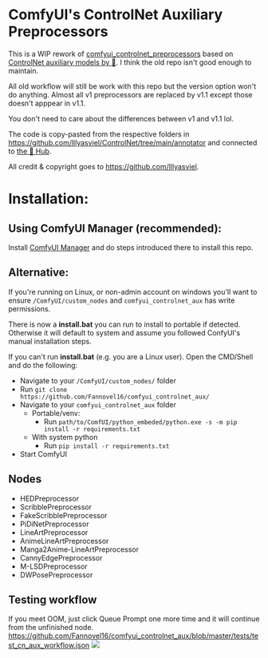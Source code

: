 # ComfyUI's ControlNet Auxiliary Preprocessors

This is a WIP rework of [comfyui_controlnet_preprocessors](https://github.com/Fannovel16/comfy_controlnet_preprocessors) based on [ControlNet auxiliary models by 🤗](https://github.com/patrickvonplaten/controlnet_aux). I think the old repo isn't good enough to maintain.

All old workflow will still be work with this repo but the version option won't do anything. Almost all v1 preprocessors are replaced by v1.1 except those doesn't apppear in v1.1.

You don't need to care about the differences between v1 and v1.1 lol.

The code is copy-pasted from the respective folders in https://github.com/lllyasviel/ControlNet/tree/main/annotator and connected to [the 🤗 Hub](https://huggingface.co/lllyasviel/Annotators).

All credit & copyright goes to https://github.com/lllyasviel.

# Installation:
## Using ComfyUI Manager (recommended):
Install [ComfyUI Manager](https://github.com/ltdrdata/ComfyUI-Manager) and do steps introduced there to install this repo.

## Alternative:
If you're running on Linux, or non-admin account on windows you'll want to ensure `/ComfyUI/custom_nodes` and `comfyui_controlnet_aux` has write permissions.

There is now a **install.bat** you can run to install to portable if detected. Otherwise it will default to system and assume you followed ConfyUI's manual installation steps. 

If you can't run **install.bat** (e.g. you are a Linux user). Open the CMD/Shell and do the following:
  - Navigate to your `/ComfyUI/custom_nodes/` folder
  - Run `git clone https://github.com/Fannovel16/comfyui_controlnet_aux/`
  - Navigate to your `comfyui_controlnet_aux` folder
    - Portable/venv:
       - Run `path/to/ComfUI/python_embeded/python.exe -s -m pip install -r requirements.txt`
	- With system python
	   - Run `pip install -r requirements.txt`
  - Start ComfyUI

## Nodes
- HEDPreprocessor
- ScribblePreprocessor
- FakeScribblePreprocessor
- PiDiNetPreprocessor
- LineArtPreprocessor
- AnimeLineArtPreprocessor
- Manga2Anime-LineArtPreprocessor
- CannyEdgePreprocessor
- M-LSDPreprocessor
- DWPosePreprocessor

## Testing workflow
If you meet OOM, just click Queue Prompt one more time and it will continue from the unfinished node.
https://github.com/Fannovel16/comfyui_controlnet_aux/blob/master/tests/test_cn_aux_workflow.json
![](https://github.com/Fannovel16/comfyui_controlnet_aux/blob/master/tests/pose.png?raw=true)
